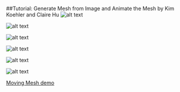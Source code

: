 ##Tutorial: Generate Mesh from Image and Animate the Mesh
                                                            by Kim Koehler and Claire Hu
![alt text](https://github.com/kim-online/KIMKOEHLERCODE2/blob/master/TUTORIAL-GENERATING-MESHES-FROM-IMAGE/IMAGES/1.jpg)

![alt text](https://github.com/kim-online/KIMKOEHLERCODE2/blob/master/TUTORIAL-GENERATING-MESHES-FROM-IMAGE/IMAGES/2.png)

![alt text](https://github.com/kim-online/KIMKOEHLERCODE2/blob/master/TUTORIAL-GENERATING-MESHES-FROM-IMAGE/IMAGES/3.png)

![alt text](https://github.com/kim-online/KIMKOEHLERCODE2/blob/master/TUTORIAL-GENERATING-MESHES-FROM-IMAGE/IMAGES/4.png)

![alt text](https://github.com/kim-online/KIMKOEHLERCODE2/blob/master/TUTORIAL-GENERATING-MESHES-FROM-IMAGE/IMAGES/5.png)

![alt text](https://github.com/kim-online/KIMKOEHLERCODE2/blob/master/TUTORIAL-GENERATING-MESHES-FROM-IMAGE/IMAGES/6.png)


[Moving Mesh demo](https://drive.google.com/open?id=0B7a_3eIMDihFSkY3aTNWdW1DUG8)
